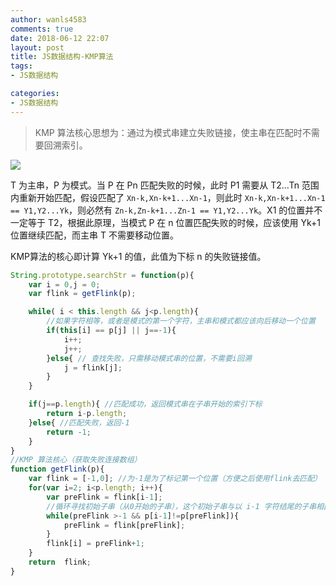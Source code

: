 ```yaml
---
author: wanls4583
comments: true
date: 2018-06-12 22:07
layout: post
title: JS数据结构-KMP算法
tags:
- JS数据结构

categories:
- JS数据结构
---
```


> KMP 算法核心思想为：通过为模式串建立失败链接，使主串在匹配时不需要回溯索引。

![](https://wanls4583.github.io/images/posts/JS数据结构/2018-06-12-JS数据结构-KMP算法-1.png)

T 为主串，P 为模式。当 P 在 Pn 匹配失败的时候，此时 P1 需要从 T2...Tn 范围内重新开始匹配，假设匹配了 `Xn-k,Xn-k+1...Xn-1`，则此时 `Xn-k,Xn-k+1...Xn-1 == Y1,Y2...Yk`，则必然有 `Zn-k,Zn-k+1...Zn-1 == Y1,Y2...Yk`。X1 的位置并不一定等于 T2，根据此原理，当模式 P 在 n 位置匹配失败的时候，应该使用 Yk+1 位置继续匹配，而主串 T 不需要移动位置。

KMP算法的核心即计算 Yk+1 的值，此值为下标 n 的失败链接值。

```javascript
String.prototype.searchStr = function(p){
    var i = 0,j = 0;
    var flink = getFlink(p);

    while( i < this.length && j<p.length){
        //如果字符相等，或者是模式的第一个字符，主串和模式都应该向后移动一个位置
        if(this[i] == p[j] || j==-1){ 
            i++;
            j++;
        }else{ // 查找失败，只需移动模式串的位置，不需要i回溯
            j = flink[j];
        }
    }

    if(j==p.length){ //匹配成功，返回模式串在子串开始的索引下标
        return i-p.length;
    }else{ //匹配失败，返回-1
        return -1;
    }
}
//KMP 算法核心（获取失败连接数组）
function getFlink(p){
    var flink = [-1,0]; //为-1是为了标记第一个位置（方便之后使用flink去匹配）
    for(var i=2; i<p.length; i++){
        var preFlink = flink[i-1];
        //循环寻找初始子串（从0开始的子串），这个初始子串与以 i-1 字符结尾的子串相匹配
        while(preFlink >-1 && p[i-1]!=p[preFlink]){
            preFlink = flink[preFlink];
        }
        flink[i] = preFlink+1;
    }
    return  flink;
}
```